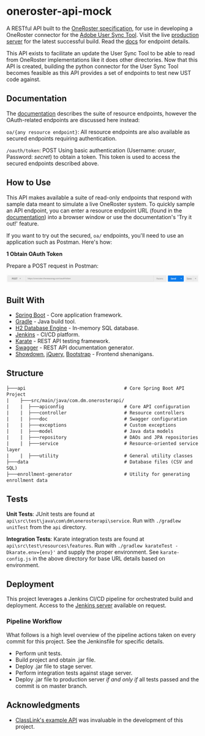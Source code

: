 # oneroster-api-mock

A RESTful API built to the [OneRoster specification](https://www.imsglobal.org/activity/onerosterlis#publicdocuments), for use in developing a OneRoster connector for the [Adobe User Sync Tool](https://github.com/adobe-apiplatform/user-sync.py). Visit the live [production server](https://oneroster.thenewcarag.com/) for the latest successful build. Read the [docs](https://oneroster.thenewcarag.com/swagger-ui.html) for endpoint details. 

This API exists to facilitate an update the User Sync Tool to be able to read from OneRoster implementations like it does other directories. Now that this API is created, building the python connector for the User Sync Tool becomes feasible as this API provides a set of endpoints to test new UST code against.

## Documentation

The [documentation](https://oneroster.thenewcarag.com/swagger-ui.html) describes the suite of resource endpoints, however the OAuth-related endpoints are discussed here instead:

`oa/{any resource endpoint}`: All resource endpoints  are also available as secured endpoints requiring authentication. 

`/oauth/token`: POST Using basic authentication (Username: *oruser*, Password: *secret*) to obtain a token. This token is used to access the secured endpoints described above.

## How to Use

This API makes available a suite of read-only endpoints that respond with sample data meant to simulate a live OneRoster system. To quickly sample an API endpoint, you can enter a resource endpoint URL (found in the [documentation](https://oneroster.thenewcarag.com/swagger-ui.html)) into a browser window or use the documentation's 'Try it out!' feature. 

If you want to try out the secured, `oa/` endpoints, you'll need to use an application such as Postman. Here's how:

**1 Obtain OAuth Token**

Prepare a POST request in Postman:

![Step01](https://raw.githubusercontent.com/janssenda-adobe/oneroster-api-mock/master/images/step01.PNG)

## Built With

* [Spring Boot](https://spring.io/projects/spring-boot) - Core application framework.
* [Gradle](https://gradle.org/) - Java build tool.
* [H2 Database Engine](http://www.h2database.com/html/main.html) - In-memory SQL database.
* [Jenkins](https://jenkins.io/) - CI/CD platform.
* [Karate](https://github.com/intuit/karate) - REST API testing framework.
* [Swagger](https://swagger.io/) - REST API documentation generator.
* [Showdown](http://showdownjs.com/), [jQuery](https://jquery.com/), [Bootstrap](https://getbootstrap.com/) - Frontend shenanigans.

## Structure

```
├───api                                    # Core Spring Boot API Project
|    ├───src/main/java/com.dm.onerosterapi/
|    |  ├───apiconfig                      # Core API configuration
|    |  ├───controller                     # Resource controllers
|    |  ├───doc                            # Swagger configuration
|    |  ├───exceptions                     # Custom exceptions
|    |  ├───model                          # Java data models
|    |  ├───repository                     # DAOs and JPA repositories
|    |  ├───service                        # Resource-oriented service layer
|    |  ├───utility                        # General utility classes
├───data                                   # Database files (CSV and SQL)
├───enrollment-generator                   # Utility for generating enrollment data
```
## Tests

**Unit Tests**: JUnit tests are found at ```api\src\test\java\com\dm\onerosterapi\service```. Run with `./gradlew unitTest` from the ```api``` directory.

**Integration Tests**: Karate integration tests are found at `api\src\test\resources\features`. Run with `./gradlew karateTest -Dkarate.env={env}'` and supply the proper environment. See `karate-config.js` in the above directory for base URL details based on environment.

## Deployment

This project leverages a Jenkins CI/CD pipeline for orchestrated build and deployment. Access to the [Jenkins server](69.180.163.254:8080) available on request.

### Pipeline Workflow

What follows is a high level overview of the pipeline actions taken on every commit for this project. See the Jenkinsfile for specific details.

* Perform unit tests.
* Build project and obtain .jar file.
* Deploy .jar file to stage server.
* Perform integration tests against stage server.
* Deploy .jar file to production server *if and only if* all tests passed and the commit is on master branch.

## Acknowledgments

* [ClassLink's example API](https://developer.classlink.com/) was invaluable in the development of this project.
                                    